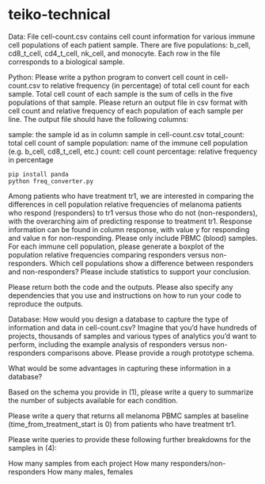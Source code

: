 # teiko-technical
Data:
File cell-count.csv contains cell count information for various immune cell populations of each patient sample. There are five populations: b_cell, cd8_t_cell, cd4_t_cell, nk_cell, and monocyte. Each row in the file corresponds to a biological sample.

Python:
Please write a python program to convert cell count in cell-count.csv to relative frequency (in percentage) of total cell count for each sample. Total cell count of each sample is the sum of cells in the five populations of that sample. Please return an output file in csv format with cell count and relative frequency of each population of each sample per line. The output file should have the following columns:

sample: the sample id as in column sample in cell-count.csv
total_count: total cell count of sample
population: name of the immune cell population (e.g. b_cell, cd8_t_cell, etc.)
count: cell count
percentage: relative frequency in percentage

```
pip install panda
python freq_converter.py
```

Among patients who have treatment tr1, we are interested in comparing the differences in cell population relative frequencies of melanoma patients who respond (responders) to tr1 versus those who do not (non-responders), with the overarching aim of predicting response to treatment tr1. Response information can be found in column response, with value y for responding and value n for non-responding. Please only include PBMC (blood) samples. 
For each immune cell population, please generate a boxplot of the population relative frequencies comparing responders versus non-responders.
Which cell populations show a difference between responders and non-responders? Please include statistics to support your conclusion.

Please return both the code and the outputs. Please also specify any dependencies that you use and instructions on how to run your code to reproduce the outputs.

Database:
How would you design a database to capture the type of information and data in cell-count.csv? Imagine that you’d have hundreds of projects, thousands of samples and various types of analytics you’d want to perform, including the example analysis of responders versus non-responders comparisons above. Please provide a rough prototype schema.

What would be some advantages in capturing these information in a database?

Based on the schema you provide in (1), please write a query to summarize the number of subjects available for each condition.

Please write a query that returns all melanoma PBMC samples at baseline (time_from_treatment_start is 0) from patients who have treatment tr1.

Please write queries to provide these following further breakdowns for the samples in (4): 

How many samples from each project 
How many responders/non-responders
How many males, females
